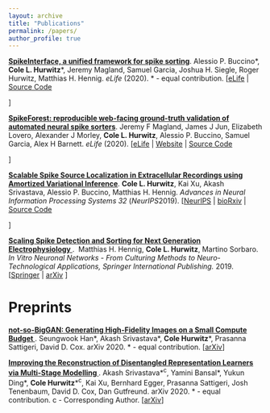 ```yaml
---
layout: archive
title: "Publications"
permalink: /papers/
author_profile: true
---
```


<p>
<a href="https://elifesciences.org/articles/61834"><b>SpikeInterface, a unified framework for spike sorting</b></a>.&nbsp;Alessio P. Buccino*, <b>Cole L. Hurwitz</b>*, Jeremy Magland, Samuel Garcia, Joshua H. Siegle, Roger Hurwitz, Matthias H. Hennig.  <i>eLife</i> (2020). * - equal contribution. [<a href="https://elifesciences.org/articles/61834">eLife</a>
| <a href="https://github.com/SpikeInterface">Source Code</a>

]
</p>
<!-- <p>
   [<a href="https://elifesciences.org/articles/61834">eLife</a>
   | <a href="https://github.com/SpikeInterface">Source Code</a>

 ]
</p> -->

<p>
<a href="https://elifesciences.org/articles/55167"><b>SpikeForest: reproducible web-facing ground-truth validation of automated neural spike sorters</b></a>.&nbsp;Jeremy F Magland, James J Jun, Elizabeth Lovero, Alexander J Morley, <b>Cole L. Hurwitz</b>, Alessio P. Buccino, Samuel Garcia, Alex H Barnett. <i>eLife</i> (2020).  [<a href="https://elifesciences.org/articles/55167">eLife</a>
   | <a href="https://spikeforest.flatironinstitute.org/">Website</a>
   | <a href="https://github.com/flatironinstitute/spikeforest2">Source Code</a>

 ]
</p>
<!-- <p>
   [<a href="https://www.biorxiv.org/content/10.1101/2020.01.14.900688v1?rss=1">bioRxiv</a>
   | <a href="https://spikeforest.flatironinstitute.org/">Website</a>
   | <a href="https://github.com/flatironinstitute/spikeforest2">Source Code</a>

 ]
</p> -->

<p>
<a href="https://papers.nips.cc/paper/8720-scalable-spike-source-localization-in-extracellular-recordings-using-amortized-variational-inference"><b>Scalable Spike Source Localization in Extracellular Recordings using Amortized Variational Inference</b></a>.&nbsp;<b>Cole L. Hurwitz</b>, Kai Xu, Akash Srivastava, Alessio P. Buccino, Matthias H. Hennig. <i> Advances in Neural Information Processing Systems 32 </i> (<i>NeurIPS</i>2019). [<a href="https://papers.nips.cc/paper/8720-scalable-spike-source-localization-in-extracellular-recordings-using-amortized-variational-inference">NeurIPS</a>
| <a href="https://www.biorxiv.org/content/10.1101/656389v1">bioRxiv</a>
| <a href="https://github.com/colehurwitz/decay_model">Source Code</a>

]
</p>
<!-- <p>
   [<a href="https://papers.nips.cc/paper/8720-scalable-spike-source-localization-in-extracellular-recordings-using-amortized-variational-inference">NeurIPS</a>
   | <a href="https://www.biorxiv.org/content/10.1101/656389v1">bioRxiv</a>
   | <a href="https://github.com/colehurwitz/decay_model">Source Code</a>

 ]
</p> -->

<p>
<a href="https://link.springer.com/chapter/10.1007/978-3-030-11135-9_7"><b>Scaling Spike Detection and Sorting for Next Generation Electrophysiology
</b></a>.&nbsp; Matthias H. Hennig, <b>Cole L. Hurwitz</b>, Martino Sorbaro. <i> In Vitro Neuronal Networks - From Culturing Methods to Neuro-Technological Applications, Springer International Publishing.</i> 2019. [<a href="https://link.springer.com/chapter/10.1007/978-3-030-11135-9_7">Springer</a>
   | <a href="https://arxiv.org/abs/1809.01051">arXiv</a>
 ]
</p>
<!-- <p>
   [<a href="https://link.springer.com/chapter/10.1007/978-3-030-11135-9_7">Springer</a>
   | <a href="https://arxiv.org/abs/1809.01051">arXiv</a>
 ]
</p> -->

# Preprints

<p>
<a href="https://arxiv.org/abs/2009.04433"><b>not-so-BigGAN: Generating High-Fidelity Images on a Small Compute Budget
</b></a>.&nbsp;Seungwook Han*, Akash Srivastava*, <b>Cole Hurwitz</b>*, Prasanna Sattigeri, David D. Cox. arXiv 2020. * - equal contribution.  [<a href="https://arxiv.org/abs/2009.04433">arXiv</a>]
</p>
<!-- <p>
   [<a href="https://papers.nips.cc/paper/8720-scalable-spike-source-localization-in-extracellular-recordings-using-amortized-variational-inference">NeurIPS</a>
   | <a href="https://www.biorxiv.org/content/10.1101/656389v1">bioRxiv</a>
   | <a href="https://github.com/colehurwitz/decay_model">Source Code</a>

 ]
</p> -->

<p>
<a href="https://arxiv.org/abs/2010.13187"><b>Improving the Reconstruction of Disentangled Representation Learners via Multi-Stage Modelling
</b></a>.&nbsp;Akash Srivastava*<sup>c</sup>, Yamini Bansal*, Yukun Ding*, <b>Cole Hurwitz</b>*<sup>c</sup>, Kai Xu, Bernhard Egger, Prasanna Sattigeri, Josh Tenenbaum, David D. Cox, Dan Gutfreund. arXiv 2020. * - equal contribution. c - Corresponding Author.  [<a href="https://arxiv.org/abs/2010.13187">arXiv</a>]
</p>
<!-- <p>
   [<a href="https://papers.nips.cc/paper/8720-scalable-spike-source-localization-in-extracellular-recordings-using-amortized-variational-inference">NeurIPS</a>
   | <a href="https://www.biorxiv.org/content/10.1101/656389v1">bioRxiv</a>
   | <a href="https://github.com/colehurwitz/decay_model">Source Code</a>

 ]
</p> -->
